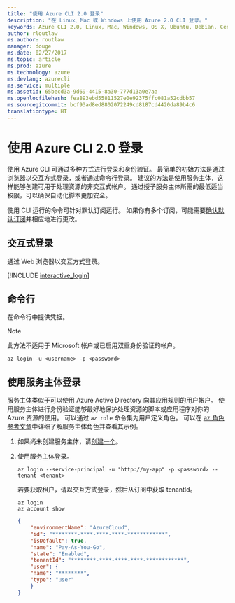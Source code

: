 ```yaml
---
title: "使用 Azure CLI 2.0 登录"
description: "在 Linux、Mac 或 Windows 上使用 Azure 2.0 CLI 登录。"
keywords: Azure CLI 2.0, Linux, Mac, Windows, OS X, Ubuntu, Debian, CentOS, RHEL, SUSE, CoreOS, Docker, Windows, Python, PIP
author: rloutlaw
ms.author: routlaw
manager: douge
ms.date: 02/27/2017
ms.topic: article
ms.prod: azure
ms.technology: azure
ms.devlang: azurecli
ms.service: multiple
ms.assetid: 65becd3a-9d69-4415-8a30-777d13a0e7aa
ms.openlocfilehash: fea893ebd55811527e0e92375ffc081a52cdbb57
ms.sourcegitcommit: bcf93ad8ed8802072249cd8187cd4420da89b4c6
translationtype: HT
---
```

# <a name="log-in-with-azure-cli-20"></a>使用 Azure CLI 2.0 登录

使用 Azure CLI 可通过多种方式进行登录和身份验证。 最简单的初始方法是通过浏览器以交互方式登录，或者通过命令行登录。 建议的方法是使用服务主体，这样能够创建可用于处理资源的非交互式帐户。 通过授予服务主体所需的最低适当权限，可以确保自动化脚本更加安全。

使用 CLI 运行的命令可针对默认订阅运行。  如果你有多个订阅，可能需要[确认默认订阅](manage-azure-subscriptions-azure-cli.md)并相应地进行更改。

## <a name="interactive-log-in"></a>交互式登录

通过 Web 浏览器以交互方式登录。

[!INCLUDE [interactive_login](includes/interactive-login.md)]

## <a name="command-line"></a>命令行

在命令行中提供凭据。

> [!Note]
> 此方法不适用于 Microsoft 帐户或已启用双重身份验证的帐户。

```azurecli
az login -u <username> -p <password>
```

## <a name="logging-in-with-a-service-principal"></a>使用服务主体登录

服务主体类似于可以使用 Azure Active Directory 向其应用规则的用户帐户。
使用服务主体进行身份验证能够最好地保护处理资源的脚本或应用程序对你的 Azure 资源的使用。
可以通过 `az role` 命令集为用户定义角色。
可以在 [az 角色参考文章](https://docs.microsoft.com/cli/azure/role.md)中详细了解服务主体角色并查看其示例。

1. 如果尚未创建服务主体，请[创建一个](create-an-azure-service-principal-azure-cli.md)。

1. 使用服务主体登录。

   ```azurecli
   az login --service-principal -u "http://my-app" -p <password> --tenant <tenant>
   ```

   若要获取租户，请以交互方式登录，然后从订阅中获取 tenantId。

   ```azurecli
   az login
   az account show
   ```

   ```json
   {
       "environmentName": "AzureCloud",
       "id": "********-****-****-****-************",
       "isDefault": true,
       "name": "Pay-As-You-Go",
       "state": "Enabled",
       "tenantId": "********-****-****-****-************",
       "user": {
       "name": "********",
       "type": "user"
       }
   }
   ```